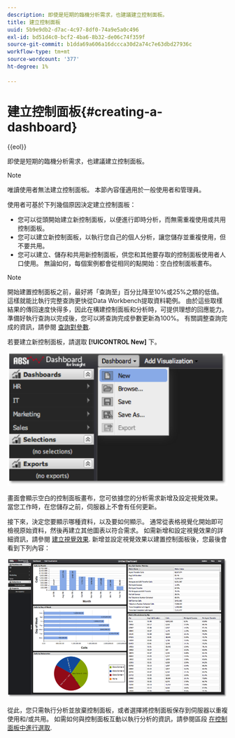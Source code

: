 ```yaml
---
description: 即使是短期的臨機分析需求，也建議建立控制面板。
title: 建立控制面板
uuid: 5b9e9db2-d7ac-4c97-8df0-74a9e5a0c496
exl-id: bd51d4c0-bcf2-4ba6-8b32-de06c74f359f
source-git-commit: b1dda69a606a16dccca30d2a74c7e63dbd27936c
workflow-type: tm+mt
source-wordcount: '377'
ht-degree: 1%

---
```


# 建立控制面板{#creating-a-dashboard}

{{eol}}

即使是短期的臨機分析需求，也建議建立控制面板。

>[!NOTE]
>
>唯讀使用者無法建立控制面板。 本節內容僅適用於一般使用者和管理員。

使用者可基於下列幾個原因決定建立控制面板：

* 您可以從頭開始建立新控制面板，以便進行即時分析，而無需重複使用或共用控制面板。
* 您可以建立新控制面板，以執行您自己的個人分析，讓您儲存並重複使用，但不要共用。
* 您可以建立、儲存和共用新控制面板，供您和其他要存取的控制面板使用者人口使用。 無論如何，每個案例都會從相同的點開始：空白控制面板畫布。

>[!NOTE]
>
>開始建置控制面板之前，最好將「查詢至」百分比降至10%或25%之類的低值。 這樣就能比執行完整查詢更快從Data Workbench提取資料範例。 由於這些取樣結果的傳回速度快得多，因此在構建控制面板和分析時，可提供理想的回應能力。 準備好執行查詢以完成後，您可以將查詢完成參數更新為100%。 有關調整查詢完成的資訊，請參閱 [查詢對參數](../../../home/c-adobe-data-workbench-dashboard/c-dashboards/c-query-to-parameter.md#concept-33db106e28bc4108bca9e8d0a440d323).

若要建立新控制面板，請選取 **[!UICONTROL New]** 下。

![](assets/new_dashboard.png)

畫面會顯示空白的控制面板畫布，您可依據您的分析需求新增及設定視覺效果。 當您工作時，在您儲存之前，伺服器上不會有任何更新。

接下來，決定您要顯示哪種資料，以及要如何顯示。 通常從表格視覺化開始即可檢視原始資料，然後再建立其他圖表以符合需求。 如需新增和設定視覺效果的詳細資訊，請參閱 [建立視覺效果](../../../home/c-adobe-data-workbench-dashboard/c-visualizations/t-creating-visualizations.md#task-c6f1d20fa2484aeeb9a8487625054ecf). 新增並設定視覺效果以建置控制面板後，您最後會看到下列內容：

![](assets/after_configure.png)

從此，您只需執行分析並放棄控制面板，或者選擇將控制面板保存到伺服器以重複使用和/或共用。 如需如何與控制面板互動以執行分析的資訊，請參閱區段 [在控制面板中進行選取](../../../home/c-adobe-data-workbench-dashboard/c-making-selections-within-the-dashboard/c-making-selections-within-the-dashboard.md#concept-0989862de0044cc4bbfd7f4441275fc4).
